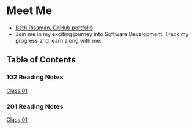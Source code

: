# Meet Me

- [Beth Rissman, GitHub portfolio](https://github.com/cah-beth-rissman)
- Join me in my exciting journey into Software Development. Track my progress and learn along with me.

## Table of Contents

### 102 Reading Notes

[Class 01](102/class-01.md)

### 201 Reading Notes

[Class 01](https://github.com/cah-beth-rissman/reading-notes-class-3/blob/main/201/class-01.md)
